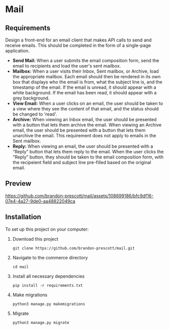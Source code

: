 # Mail

## Requirements

Design a front-end for an email client that makes API calls to send and receive emails. This should be completed in the form of a single-page application.

* **Send Mail:** When a user submits the email composition form, send the email to recipients and load the user's sent mailbox.
* **Mailbox:** When a user visits their Inbox, Sent mailbox, or Archive, load the appropriate mailbox. Each email should then be rendered in its own box that displays who the email is from, what the subject line is, and the timestamp of the email. If the email is unread, it should appear with a white background. If the email has been read, it should appear with a grey background.
* **View Email:** When a user clicks on an email, the user should be taken to a view where they see the content of that email, and the status should be changed to 'read'. 
* **Archive:** When viewing an Inbox email, the user should be presented with a button that lets them archive the email. When viewing an Archive email, the user should be presented with a button that lets them unarchive the email. This requirement does not apply to emails in the Sent mailbox.
* **Reply:** When viewing an email, the user should be presented with a “Reply” button that lets them reply to the email. When the user clicks the “Reply” button, they should be taken to the email composition form, with the recipeient field and subject line pre-filled based on the original email.
   
## Preview

https://github.com/brandon-prescott/mail/assets/108699186/bfc9df16-07e4-4a27-9de0-aa48822049ca

## Installation

To set up this project on your computer:
1. Download this project
    ```
    git clone https://github.com/brandon-prescott/mail.git
    ```
2. Navigate to the commerce directory
    ```
    cd mail
    ```
3. Install all necessary dependencies
    ```
    pip install -r requirements.txt
    ```
4. Make migrations
    ```
    python3 manage.py makemigrations
    ```
5. Migrate
    ```
    python3 manage.py migrate
    ```

